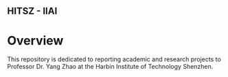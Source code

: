 ## HITSZ - IIAI
# Overview
This repository is dedicated to reporting academic and research projects to Professor Dr. Yang Zhao at the Harbin Institute of Technology Shenzhen.